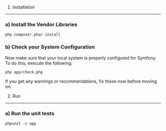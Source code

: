 1) Installation
---------------

### a) Install the Vendor Libraries

    php composer.phar install

### b) Check your System Configuration

Now make sure that your local system is properly configured
for Symfony. To do this, execute the following:

    php app/check.php

If you get any warnings or recommendations, fix these now before moving on.

2) Run
---------------
### a) Run the unit tests

    phpunit -c app

